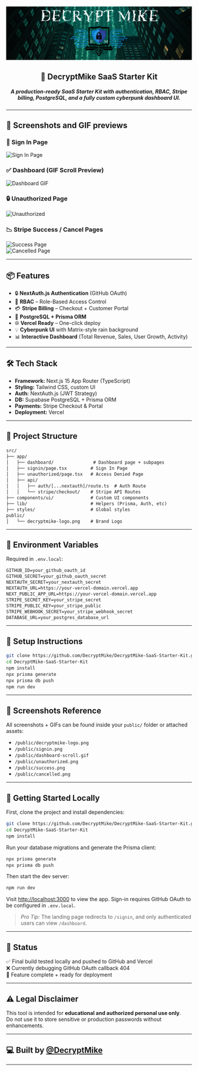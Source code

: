 <p align="center">
  <img src="DecryptMikeLogo.png" alt="DecryptMike Logo" style="max-width: 100%; height: auto;"/>
</p>

<h2 align="center">
   🧠 DecryptMike SaaS Starter Kit
</h2>

<h5 align="center">A production-ready SaaS Starter Kit with authentication, RBAC, Stripe billing, PostgreSQL, and a fully custom cyberpunk dashboard UI.
</h5>

---

## 📸 Screenshots and GIF previews 

### 🔐 Sign In Page
![Sign In Page](path/to/signin.png)

### ✅ Dashboard (GIF Scroll Preview)
![Dashboard GIF](path/to/dashboard-scroll.gif)

### 🔒 Unauthorized Page
![Unauthorized](path/to/unauthorized.png)

### 📉 Stripe Success / Cancel Pages
![Success Page](path/to/success.png)  
![Cancelled Page](path/to/cancelled.png)

---

## 📦 Features

- 🔒 **NextAuth.js Authentication** (GitHub OAuth)
- 📜 **RBAC** – Role-Based Access Control
- 💳 **Stripe Billing** – Checkout + Customer Portal
- 🧬 **PostgreSQL + Prisma ORM**
- 🌐 **Vercel Ready** – One-click deploy
- 💡 **Cyberpunk UI** with Matrix-style rain background
- 📊 **Interactive Dashboard** (Total Revenue, Sales, User Growth, Activity)

---

## 🛠️ Tech Stack

- **Framework:** Next.js 15 App Router (TypeScript)
- **Styling:** Tailwind CSS, custom UI
- **Auth:** NextAuth.js (JWT Strategy)
- **DB:** Supabase PostgreSQL + Prisma ORM
- **Payments:** Stripe Checkout & Portal
- **Deployment:** Vercel

---

## 🧰 Project Structure

```
src/
├── app/
│   ├── dashboard/               # Dashboard page + subpages
│   ├── signin/page.tsx         # Sign In Page
│   ├── unauthorized/page.tsx   # Access Denied Page
│   ├── api/
│   │   ├── auth/[...nextauth]/route.ts  # Auth Route
│   │   └── stripe/checkout/    # Stripe API Routes
├── components/ui/              # Custom UI components
├── lib/                        # Helpers (Prisma, Auth, etc)
├── styles/                     # Global styles
public/
│   └── decryptmike-logo.png    # Brand Logo
```

---

## 📄 Environment Variables

Required in `.env.local`:
```env
GITHUB_ID=your_github_oauth_id
GITHUB_SECRET=your_github_oauth_secret
NEXTAUTH_SECRET=your_nextauth_secret
NEXTAUTH_URL=https://your-vercel-domain.vercel.app
NEXT_PUBLIC_APP_URL=https://your-vercel-domain.vercel.app
STRIPE_SECRET_KEY=your_stripe_secret
STRIPE_PUBLIC_KEY=your_stripe_public
STRIPE_WEBHOOK_SECRET=your_stripe_webhook_secret
DATABASE_URL=your_postgres_database_url
```

---

## 🔄 Setup Instructions

```bash
git clone https://github.com/DecryptMike/DecryptMike-SaaS-Starter-Kit.git
cd DecryptMike-SaaS-Starter-Kit
npm install
npx prisma generate
npx prisma db push
npm run dev
```

---

## 📸 Screenshots Reference

All screenshots + GIFs can be found inside your `public/` folder or attached assets:

- `/public/decryptmike-logo.png`
- `/public/signin.png`
- `/public/dashboard-scroll.gif`
- `/public/unauthorized.png`
- `/public/success.png`
- `/public/cancelled.png`

---

## 🧪 Getting Started Locally

First, clone the project and install dependencies:

```bash
git clone https://github.com/DecryptMike/DecryptMike-SaaS-Starter-Kit.git
cd DecryptMike-SaaS-Starter-Kit
npm install
```

Run your database migrations and generate the Prisma client:

```bash
npx prisma generate
npx prisma db push
```

Then start the dev server:

```bash
npm run dev
```

Visit [http://localhost:3000](http://localhost:3000) to view the app. Sign-in requires GitHub OAuth to be configured in `.env.local`.

> _Pro Tip:_ The landing page redirects to `/signin`, and only authenticated users can view `/dashboard`.

---

## 📌 Status

✅ Final build tested locally and pushed to GitHub and Vercel  
❌ Currently debugging GitHub OAuth callback 404  
🎯 Feature complete + ready for deployment

---

## ⚠️ Legal Disclaimer

This tool is intended for **educational and authorized personal use only**.  
Do not use it to store sensitive or production passwords without enhancements.

---

## 💻 Built by [@DecryptMike](https://github.com/DecryptMike)

---
